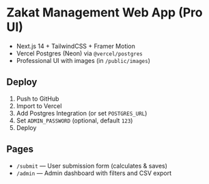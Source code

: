# Zakat Management Web App (Pro UI)

- Next.js 14 + TailwindCSS + Framer Motion
- Vercel Postgres (Neon) via `@vercel/postgres`
- Professional UI with images (in `/public/images`)

## Deploy
1. Push to GitHub
2. Import to Vercel
3. Add Postgres Integration (or set `POSTGRES_URL`)
4. Set `ADMIN_PASSWORD` (optional, default `123`)
5. Deploy

## Pages
- `/submit` — User submission form (calculates & saves)
- `/admin` — Admin dashboard with filters and CSV export

